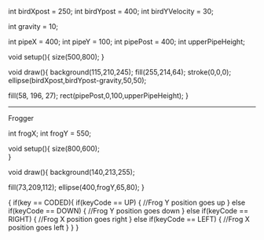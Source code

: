 int birdXpost = 250; 
int birdYpost = 400; 
int birdYVelocity = 30; 

int gravity = 10; 

int pipeX = 400;
int pipeY = 100;
int pipePost = 400;
int upperPipeHeight;

void setup(){
size(500,800); }

void draw(){ background(115,210,245); fill(255,214,64); stroke(0,0,0); ellipse(birdXpost,birdYpost-gravity,50,50);

fill(58, 196, 27); rect(pipePost,0,100,upperPipeHeight);
}

------------------------------------------------------------------------------------------------------------------------------
Frogger







int frogX;
int frogY = 550;

void setup(){
size(800,600);  
}  
  
void draw(){
background(140,213,255);

fill(73,209,112);
ellipse(400,frogY,65,80);
}  

{
      if(key == CODED){
            if(keyCode == UP)
            {
                  //Frog Y position goes up
            }
            else if(keyCode == DOWN)
            {
                  //Frog Y position goes down
            }
            else if(keyCode == RIGHT)
            {
                  //Frog X position goes right
            }
            else if(keyCode == LEFT)
            {
                  //Frog X position goes left
            }
      }
}

